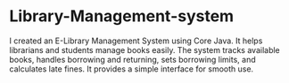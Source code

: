 # Library-Management-system
 I created an E-Library Management System using Core Java. It helps librarians and students manage books easily. The system tracks available books, handles borrowing and returning, sets borrowing limits, and calculates late fines. It provides a simple interface for smooth use.
